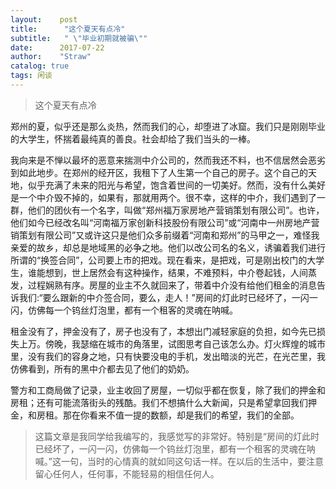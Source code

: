 ```yaml
---
layout:    post
title:      "这个夏天有点冷"
subtitle:   " \"毕业初期就被骗\""
date:      2017-07-22
author:    "Straw"
catalog: true
tags: 闲谈
---
```


>这个夏天有点冷


 郑州的夏，似乎还是那么炎热，然而我们的心，却堕进了冰窟。我们只是刚刚毕业的大学生，怀揣着最纯真的善良。社会却给了我们当头的一棒。
 
 
我向来是不惮以最坏的恶意来揣测中介公司的，然而我还不料，也不信居然会恶劣到如此地步。在郑州的经开区，我租下了人生第一个自己的房子。这个自己的天地，似乎充满了未来的阳光与希望，饱含着世间的一切美好。然而，没有什么美好是一个中介毁不掉的，如果有，那就用两个。很不幸，这样的中介，我们遇到了一群，他们的团伙有一个名字，叫做“郑州福万家房地产营销策划有限公司”。也许，他们如今已经改名叫“河南福万家创新科技股份有限公司”或“河南中一州房地产营销策划有限公司”又或许这只是他们众多前缀着“河南和郑州”的马甲之一，难怪我亲爱的故乡，却总是地域黑的必争之地。他们以改公司名的名义，诱骗着我们进行所谓的“换签合同”，公司要上市的把戏。现在看来，是把戏，可是刚出校门的大学生，谁能想到，世上居然会有这种操作，结果，不难预料，中介卷起钱，人间蒸发，过程娴熟有序。房屋的业主不久就回来了，带着中介没有给他们租金的消息告诉我们:“要么跟新的中介签合同，要么，走人！”房间的灯此时已经坏了，一闪一闪，仿佛每一个钨丝灯泡里，都有一个租客的灵魂在呐喊。


 租金没有了，押金没有了，房子也没有了，本想出门减轻家庭的负担，如今先已损失上万。傍晚，我瑟缩在城市的角落里，试图思考自己该怎么办。灯火辉煌的城市里，没有我们的容身之地，只有快要没电的手机，发出暗淡的光芒，在光芒里，我仿佛看到，所有的黑中介都去见了他们的奶奶。
	
	
   警方和工商局做了记录，业主收回了房屋，一切似乎都在恢复，除了我们的押金和房租；还有可能流落街头的残酷。我们不想搞什么大新闻，只是希望拿回我们押金，和房租。那在你看来不值一提的数额，却是我们的希望，我们的全部。

>这篇文章是我同学给我编写的，我感觉写的非常好。特别是“房间的灯此时已经坏了，一闪一闪，仿佛每一个钨丝灯泡里，都有一个租客的灵魂在呐喊。”这一句，当时的心情真的就如同这句话一样。在以后的生活中，要注意留心任何人，任何事，不能轻易的相信任何人。
